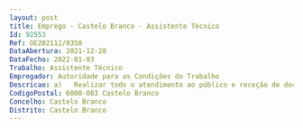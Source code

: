 ```yaml
--- 
layout: post
title: Emprego - Castelo Branco - Assistente Técnico
Id: 92553
Ref: OE202112/0350
DataAbertura: 2021-12-20
DataFecho: 2022-01-03
Trabalho: Assistente Técnico
Empregador: Autoridade para as Condições do Trabalho
Descricao: a)	Realizar todo o atendimento ao público e receção de documentos  b)	Organizar e arquivar toda a documentação da área inspetiva, de contraordenações e administrativa, nomeadamente a atribuição de identificação das suas cotas de fora a arquivá los segundo os procedimentos arquivísticos fixados  c)	Rececionar, registar na plataforma de registo da correspondência dos documentos rececionados no Centro Local e distribuir toda a correspondência  redigir ofícios, informações e e mails  d)	Preparar, organizar e registar a correspondência para expedição e)	Registar, mensalmente, a assiduidade, ajudas de custo e movimento de viaturas respeitante ao pessoal afeto ao Centro Local, com introdução dos dados nas aplicações informáticas e ou outras utilizadas, bem como a digitalização dos documentos, a elaboração dos mapas mensais (viaturas), o arquivo dos originais no centro Local e o envio dos competentes ficheiros para o serviço competente  f)	Efetuar o registo de livretes individuais de controlo relativos ao pessoal afeto à exploração de veículos automóveis  g)	Realizar outras tarefas relacionadas com introdução de dados nas plataformas aplicações da ACT  h)	Apoiar a área das contraordenações laborais.
CodigoPostal: 6000-083 Castelo Branco
Concelho: Castelo Branco
Distrito: Castelo Branco
--- 
```


